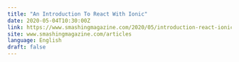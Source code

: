 ```yaml
---
title: "An Introduction To React With Ionic"
date: 2020-05-04T10:30:00Z
link: https://www.smashingmagazine.com/2020/05/introduction-react-ionic/?utm_medium=RSS&utm_source=news.12bit.vn
site: www.smashingmagazine.com/articles
language: English
draft: false
---
```

